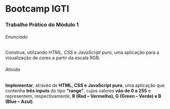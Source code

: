 # Bootcamp IGTI

### Trabalho Prático do Módulo 1



###### Enunciado

Construa, utilizando *HTML*, *CSS* e *JavaScript* puro, uma aplicação para a visualização de cores a partir da escala RGB.

 ###### Ativida

**Implementar**, através de **HTML, CSS e JavaScript puro**, uma aplicação que contenha **três inputs** do tipo **“range”**, cujos valores **vão de 0 a 255** e representem, respectivamente, **R (Red – Vermelho), G (Green – Verde) e B (Blue – Azul)**.
